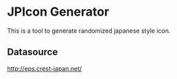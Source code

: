 # JPIcon Generator

This is a tool to generate randomized japanese style icon.

## Datasource
http://eps.crest-japan.net/
